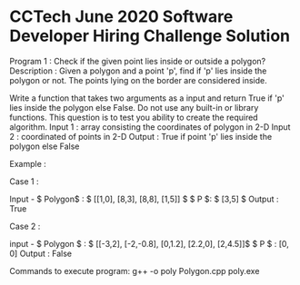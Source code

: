 # CCTech June 2020 Software Developer Hiring Challenge Solution

Program 1 : Check if the given point lies inside or outside a polygon?
Description : Given a polygon and a point 'p', find if 'p' lies inside the polygon or not. The points lying on the border are considered inside.

	
Write a function that takes two arguments as a input and return True if 'p' lies inside the polygon else False.
Do not use any built-in or library functions. This question is to test you ability to create the required algorithm.
Input 1 : array consisting the coordinates of polygon in 2-D
Input 2 : coordinated of points in 2-D
Output : True if point 'p' lies inside the polygon else False

Example :

Case 1 :

Input -
$ Polygon$ : $ [[1,0], [8,3], [8,8], [1,5]] $
$ P $: $ [3,5] $
Output : True

Case 2 :

input -
$ Polygon $ : $ [[-3,2], [-2,-0.8], [0,1.2], [2.2,0], [2,4.5]]$
$ P $ : $[0,0]$
Output : False

Commands to execute program:
g++ -o poly Polygon.cpp
poly.exe
